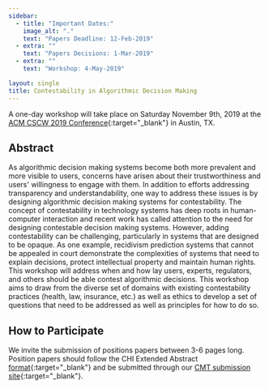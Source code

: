 ```yaml
---
sidebar:
  - title: "Important Dates:"
    image_alt: "."
    text: "Papers Deadline: 12-Feb-2019"
  - extra: ""
    text: "Papers Decisions: 1-Mar-2019"
  - extra: ""
    text: "Workshop: 4-May-2019"

layout: single
title: Contestability in Algorithmic Decision Making
---
```


A one-day workshop will take place on Saturday November 9th, 2019 at the [ACM CSCW 2019 Conference](http://cscw.acm.org/2019/){:target="\_blank"} in Austin, TX.

## Abstract

As algorithmic decision making systems become both more prevalent and more visible to users, concerns have arisen about their trustworthiness and users' willingness to engage with them. In addition to efforts addressing transparency and understandability, one way to address these issues is by designing algorithmic decision making systems for contestability. The concept of contestability in technology systems has deep roots in human-computer interaction and recent work has called attention to the need for designing contestable decision making systems. However, adding contestability can be challenging, particularly in systems that are designed to be opaque. As one example, recidivism prediction systems that cannot be appealed in court demonstrate the complexities of systems that need to explain decisions, protect intellectual property and maintain human rights. This workshop will address when and how lay users, experts, regulators, and others should be able contest algorithmic decisions. This workshop aims to draw from the diverse set of domains with existing contestability practices (health, law, insurance, etc.) as well as ethics to develop a set of questions that need to be addressed as well as principles for how to do so. 


## How to Participate

We invite the submission of positions papers between 3-6 pages long. Position papers should follow the CHI Extended Abstract [format](http://chi2019.acm.org/authors/chi-proceedings-format/){:target="\_blank"} and be submitted through our [CMT submission site](https://cmt3.research.microsoft.com/HCMLP2019){:target="\_blank"}.

